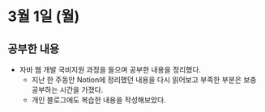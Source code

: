 # 3월 1일 (월)
## 공부한 내용
- 자바 웹 개발 국비지원 과정을 들으며 공부한 내용을 정리했다.
  - 지난 한 주동안 Notion에 정리했던 내용을 다시 읽어보고 부족한 부분은 보충 공부하는 시간을 가졌다.
  - 개인 블로그에도 복습한 내용을 작성해보았다.

